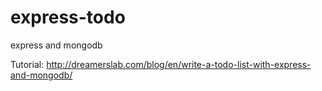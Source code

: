 express-todo
============

express and mongodb

Tutorial: http://dreamerslab.com/blog/en/write-a-todo-list-with-express-and-mongodb/